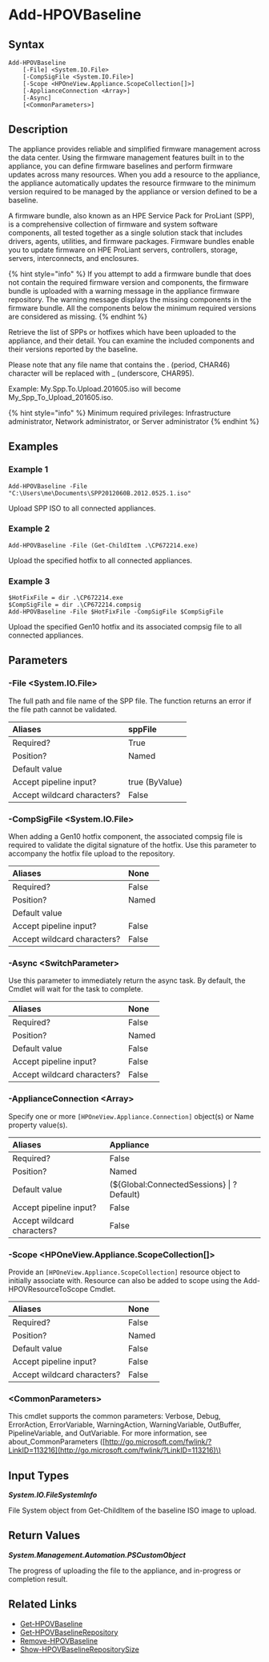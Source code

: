 ﻿---
description: Upload new SPP Baseline or hotfix to appliance firmware repository.
---

# Add-HPOVBaseline

## Syntax

```text
Add-HPOVBaseline
    [-File] <System.IO.File>
    [-CompSigFile <System.IO.File>]
    [-Scope <HPOneView.Appliance.ScopeCollection[]>]
    [-ApplianceConnection <Array>]
    [-Async]
    [<CommonParameters>]
```

## Description

The appliance provides reliable and simplified firmware management across the data center. Using the firmware management features built in to the appliance, you can define firmware baselines and perform firmware updates across many resources. When you add a resource to the appliance, the appliance automatically updates the resource firmware to the minimum version required to be managed by the appliance or version defined to be a baseline.

A firmware bundle, also known as an HPE Service Pack for ProLiant (SPP), is a comprehensive collection of firmware and system software components, all tested together as a single solution stack that includes drivers, agents, utilities, and firmware packages. Firmware bundles enable you to update firmware on HPE ProLiant servers, controllers, storage, servers, interconnects, and enclosures.

{% hint style="info" %}
If you attempt to add a firmware bundle that does not contain the required firmware version and components, the firmware bundle is uploaded with a warning message in the appliance firmware repository. The warning message displays the missing components in the firmware bundle. All the components below the minimum required versions are considered as missing.
{% endhint %}


Retrieve the list of SPPs or hotfixes which have been uploaded to the appliance, and their detail. You can examine the included components and their versions reported by the baseline.

Please note that any file name that contains the . (period, CHAR46) character will be replaced with _ (underscore, CHAR95).

Example: My.Spp.To.Upload.201605.iso will become My_Spp_To_Upload_201605.iso.

{% hint style="info" %}
Minimum required privileges: Infrastructure administrator, Network administrator, or Server administrator
{% endhint %}

## Examples

###  Example 1 

```text
Add-HPOVBaseline -File "C:\Users\me\Documents\SPP2012060B.2012.0525.1.iso"
```

Upload SPP ISO to all connected appliances.

###  Example 2 

```text
Add-HPOVBaseline -File (Get-ChildItem .\CP672214.exe)
```

Upload the specified hotfix to all connected appliances.

###  Example 3 

```text
$HotFixFile = dir .\CP672214.exe
$CompSigFile = dir .\CP672214.compsig
Add-HPOVBaseline -File $HotFixFile -CompSigFile $CompSigFile
```

Upload the specified Gen10 hotfix and its associated compsig file to all connected appliances.

## Parameters

### -File &lt;System.IO.File&gt;

The full path and file name of the SPP file.  The function returns an error if the file path cannot be validated.

| Aliases | sppFile |
| :--- | :--- |
| Required? | True |
| Position? | Named |
| Default value |  |
| Accept pipeline input? | true (ByValue) |
| Accept wildcard characters? | False |

### -CompSigFile &lt;System.IO.File&gt;

When adding a Gen10 hotfix component, the associated compsig file is required to validate the digital signature of the hotfix.  Use this parameter to accompany the hotfix file upload to the repository.

| Aliases | None |
| :--- | :--- |
| Required? | False |
| Position? | Named |
| Default value |  |
| Accept pipeline input? | False |
| Accept wildcard characters? | False |

### -Async &lt;SwitchParameter&gt;

Use this parameter to immediately return the async task.  By default, the Cmdlet will wait for the task to complete.

| Aliases | None |
| :--- | :--- |
| Required? | False |
| Position? | Named |
| Default value | False |
| Accept pipeline input? | False |
| Accept wildcard characters? | False |

### -ApplianceConnection &lt;Array&gt;

Specify one or more `[HPOneView.Appliance.Connection]` object(s) or Name property value(s).

| Aliases | Appliance |
| :--- | :--- |
| Required? | False |
| Position? | Named |
| Default value | (${Global:ConnectedSessions} &vert; ? Default) |
| Accept pipeline input? | False |
| Accept wildcard characters? | False |

### -Scope &lt;HPOneView.Appliance.ScopeCollection[]&gt;

Provide an `[HPOneView.Appliance.ScopeCollection]` resource object to initially associate with.  Resource can also be added to scope using the Add-HPOVResourceToScope Cmdlet.

| Aliases | None |
| :--- | :--- |
| Required? | False |
| Position? | Named |
| Default value | False |
| Accept pipeline input? | False |
| Accept wildcard characters? | False |

### &lt;CommonParameters&gt;

This cmdlet supports the common parameters: Verbose, Debug, ErrorAction, ErrorVariable, WarningAction, WarningVariable, OutBuffer, PipelineVariable, and OutVariable. For more information, see about\_CommonParameters \([http://go.microsoft.com/fwlink/?LinkID=113216](http://go.microsoft.com/fwlink/?LinkID=113216)\)

## Input Types

_**System.IO.FileSystemInfo**_

File System object from Get-ChildItem of the baseline ISO image to upload.

## Return Values

_**System.Management.Automation.PSCustomObject**_

The progress of uploading the file to the appliance, and in-progress or completion result.

## Related Links

* [Get-HPOVBaseline](get-hpovbaseline.md)
* [Get-HPOVBaselineRepository](get-hpovbaselinerepository.md)
* [Remove-HPOVBaseline](remove-hpovbaseline.md)
* [Show-HPOVBaselineRepositorySize](show-hpovbaselinerepositorysize.md)
